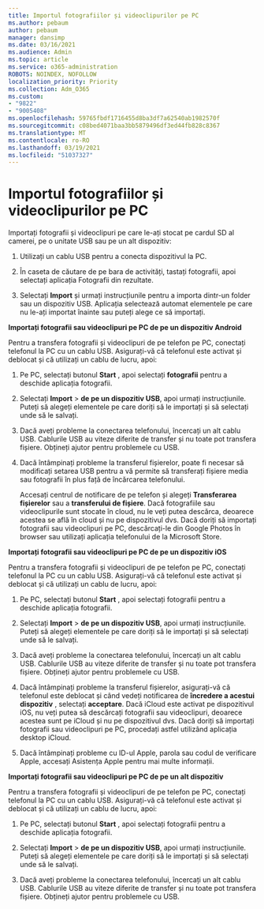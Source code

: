 ```yaml
---
title: Importul fotografiilor și videoclipurilor pe PC
ms.author: pebaum
author: pebaum
manager: dansimp
ms.date: 03/16/2021
ms.audience: Admin
ms.topic: article
ms.service: o365-administration
ROBOTS: NOINDEX, NOFOLLOW
localization_priority: Priority
ms.collection: Adm_O365
ms.custom:
- "9822"
- "9005408"
ms.openlocfilehash: 59765fbdf1716455d8ba3df7a62540ab1982570f
ms.sourcegitcommit: c08bed4071baa3bb5879496df3ed44fb828c8367
ms.translationtype: MT
ms.contentlocale: ro-RO
ms.lasthandoff: 03/19/2021
ms.locfileid: "51037327"
---
```

# <a name="import-photos-and-videos-to-your-pc"></a>Importul fotografiilor și videoclipurilor pe PC

Importați fotografii și videoclipuri pe care le-ați stocat pe cardul SD al camerei, pe o unitate USB sau pe un alt dispozitiv:

1. Utilizați un cablu USB pentru a conecta dispozitivul la PC.

1. În caseta de căutare de pe bara de activități, tastați fotografii, apoi selectați aplicația Fotografii din rezultate.

1. Selectați **Import** și urmați instrucțiunile pentru a importa dintr-un folder sau un dispozitiv USB. Aplicația selectează automat elementele pe care nu le-ați importat înainte sau puteți alege ce să importați.

**Importați fotografii sau videoclipuri pe PC de pe un dispozitiv Android**

Pentru a transfera fotografii și videoclipuri de pe telefon pe PC, conectați telefonul la PC cu un cablu USB. Asigurați-vă că telefonul este activat și deblocat și că utilizați un cablu de lucru, apoi:

1. Pe PC, selectați butonul **Start** , apoi selectați **fotografii** pentru a deschide aplicația fotografii.

1. Selectați **Import**  >  **de pe un dispozitiv USB**, apoi urmați instrucțiunile. Puteți să alegeți elementele pe care doriți să le importați și să selectați unde să le salvați.

1. Dacă aveți probleme la conectarea telefonului, încercați un alt cablu USB. Cablurile USB au viteze diferite de transfer și nu toate pot transfera fișiere. Obțineți ajutor pentru problemele cu USB.

1. Dacă întâmpinați probleme la transferul fișierelor, poate fi necesar să modificați setarea USB pentru a vă permite să transferați fișiere media sau fotografii în plus față de încărcarea telefonului. 

    Accesați centrul de notificare de pe telefon și alegeți **Transferarea fișierelor** sau a **transferului de fișiere**. Dacă fotografiile sau videoclipurile sunt stocate în cloud, nu le veți putea descărca, deoarece acestea se află în cloud și nu pe dispozitivul dvs. Dacă doriți să importați fotografii sau videoclipuri pe PC, descărcați-le din Google Photos în browser sau utilizați aplicația telefonului de la Microsoft Store.

**Importați fotografii sau videoclipuri pe PC de pe un dispozitiv iOS**

Pentru a transfera fotografii și videoclipuri de pe telefon pe PC, conectați telefonul la PC cu un cablu USB. Asigurați-vă că telefonul este activat și deblocat și că utilizați un cablu de lucru, apoi:

1. Pe PC, selectați butonul **Start** , apoi selectați fotografii pentru a deschide aplicația fotografii.

1. Selectați **Import**  >  **de pe un dispozitiv USB**, apoi urmați instrucțiunile. Puteți să alegeți elementele pe care doriți să le importați și să selectați unde să le salvați.

1. Dacă aveți probleme la conectarea telefonului, încercați un alt cablu USB. Cablurile USB au viteze diferite de transfer și nu toate pot transfera fișiere. Obțineți ajutor pentru problemele cu USB.

1. Dacă întâmpinați probleme la transferul fișierelor, asigurați-vă că telefonul este deblocat și când vedeți notificarea de **încredere a acestui dispozitiv** , selectați **acceptare**. Dacă iCloud este activat pe dispozitivul iOS, nu veți putea să descărcați fotografii sau videoclipuri, deoarece acestea sunt pe iCloud și nu pe dispozitivul dvs. Dacă doriți să importați fotografii sau videoclipuri pe PC, procedați astfel utilizând aplicația desktop iCloud.

1. Dacă întâmpinați probleme cu ID-ul Apple, parola sau codul de verificare Apple, accesați Asistența Apple pentru mai multe informații.

**Importați fotografii sau videoclipuri pe PC de pe un alt dispozitiv**

Pentru a transfera fotografii și videoclipuri de pe telefon pe PC, conectați telefonul la PC cu un cablu USB. Asigurați-vă că telefonul este activat și deblocat și că utilizați un cablu de lucru, apoi:

1. Pe PC, selectați butonul **Start** , apoi selectați fotografii pentru a deschide aplicația fotografii.

1. Selectați **Import**  >  **de pe un dispozitiv USB**, apoi urmați instrucțiunile. Puteți să alegeți elementele pe care doriți să le importați și să selectați unde să le salvați.

1. Dacă aveți probleme la conectarea telefonului, încercați un alt cablu USB. Cablurile USB au viteze diferite de transfer și nu toate pot transfera fișiere. Obțineți ajutor pentru problemele cu USB.


